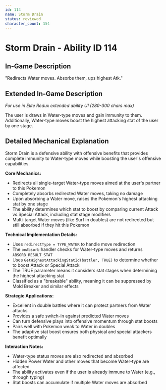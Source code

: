 ```yaml
---
id: 114
name: Storm Drain
status: reviewed
character_count: 154
---
```


# Storm Drain - Ability ID 114

## In-Game Description
"Redirects Water moves. Absorbs them, ups highest Atk."

## Extended In-Game Description
*For use in Elite Redux extended ability UI (280-300 chars max)*

The user is draws in Water-type moves and gain immunity to them. Additionally, Water-type moves boost the highest attacking stat of the user by one stage.

## Detailed Mechanical Explanation

Storm Drain is a defensive ability with offensive benefits that provides complete immunity to Water-type moves while boosting the user's offensive capabilities.

**Core Mechanics:**
- Redirects all single-target Water-type moves aimed at the user's partner to this Pokemon
- Completely absorbs redirected Water moves, taking no damage
- Upon absorbing a Water move, raises the Pokemon's highest attacking stat by one stage
- The ability determines which stat to boost by comparing current Attack vs Special Attack, including stat stage modifiers
- Multi-target Water moves (like Surf in doubles) are not redirected but still absorbed if they hit this Pokemon

**Technical Implementation Details:**
- Uses `redirectType = TYPE_WATER` to handle move redirection
- The `onAbsorb` handler checks for Water-type moves and returns `ABSORB_RESULT_STAT`
- Uses `GetHighestAttackingStatId(battler, TRUE)` to determine whether to boost Attack or Special Attack
- The TRUE parameter means it considers stat stages when determining the highest attacking stat
- Classified as a "breakable" ability, meaning it can be suppressed by Mold Breaker and similar effects

**Strategic Applications:**
- Excellent in double battles where it can protect partners from Water attacks
- Provides a safe switch-in against predicted Water moves
- Can turn defensive plays into offensive momentum through stat boosts
- Pairs well with Pokemon weak to Water in doubles
- The adaptive stat boost ensures both physical and special attackers benefit optimally

**Interaction Notes:**
- Water-type status moves are also redirected and absorbed
- Hidden Power Water and other moves that become Water-type are affected
- The ability activates even if the user is already immune to Water (e.g., through typing)
- Stat boosts can accumulate if multiple Water moves are absorbed